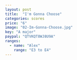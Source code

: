 ```yaml
---
layout: post
title:  "I'm Gonna Choose"
categories: scores
price: "6"
image: "02-Im-Gonna-Choose.jpg"
key: "A major"
paypal: "QTVKQT8WJ8U9A"
ranges:
  - name: "Alex"
    range: "E3 to E4"
---
```


